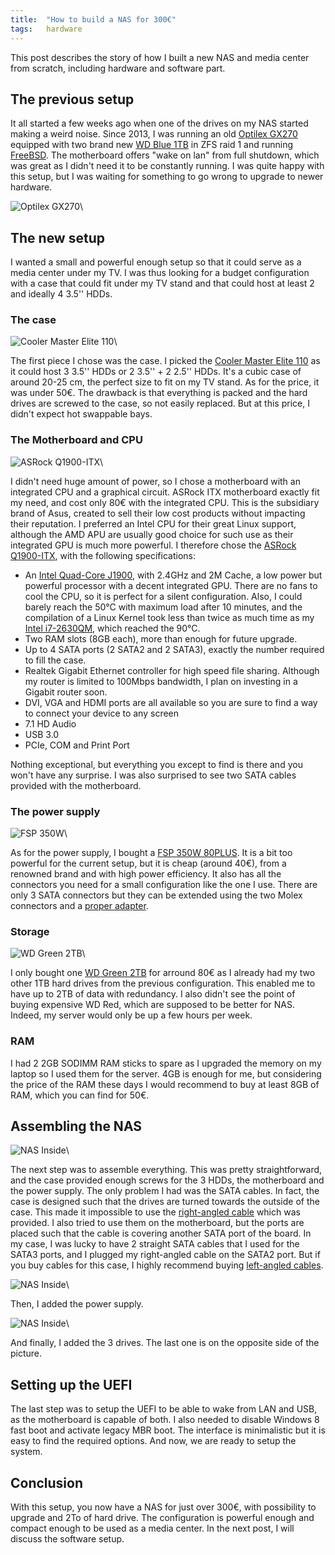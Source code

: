 ```yaml
---
title:  "How to build a NAS for 300€"
tags:   hardware
---
```


This post describes the story of how I built a new NAS and media center from
scratch, including hardware and software part.

## The previous setup


It all started a few weeks ago when one of the drives on my NAS started making
a weird noise. Since 2013, I was running an old [Optilex GX270][] equipped with
two brand new [WD Blue 1TB][] in ZFS raid 1 and running [FreeBSD][]. The
motherboard offers "wake on lan" from full shutdown, which was great as I
didn't need it to be constantly running. I was quite happy with this setup, but
I was waiting for something to go wrong to upgrade to newer hardware.

![Optilex GX270](/images/Optiplex-GX270.jpg)\


## The new setup

I wanted a small and powerful enough setup so that it could serve as a media
center under my TV. I was thus looking for a budget configuration with a case
that could fit under my TV stand and that could host at least 2 and ideally 4
3.5'' HDDs.

### The case

![Cooler Master Elite 110](/images/coolarmaster_elite_110.jpg)\

The first piece I chose was the case. I picked the [Cooler Master Elite 110][]
as it could host 3 3.5'' HDDs or 2 3.5'' + 2 2.5'' HDDs. It's a cubic case of
around 20-25 cm, the perfect size to fit on my TV stand. As for the price, it
was under 50€. The drawback is that everything is packed and the hard drives
are screwed to the case, so not easily replaced. But at this price, I didn't
expect hot swappable bays.

### The Motherboard and CPU

![ASRock Q1900-ITX](/images/ASRock_Q1900-ITX.jpg)\

I didn't need huge amount of power, so I chose a motherboard with an integrated
CPU and a graphical circuit. ASRock ITX motherboard exactly fit my need, and
cost only 80€ with the integrated CPU. This is the subsidiary brand of Asus,
created to sell their low cost products without impacting their reputation. I
preferred an Intel CPU for their great Linux support, although the AMD APU are
usually good choice for such use as their integrated GPU is much more powerful.
I therefore chose the [ASRock Q1900-ITX][], with the following specifications:

  * An [Intel Quad-Core J1900][Intel_J1900], with 2.4GHz and 2M Cache, a low
    power but powerful processor with a decent integrated GPU. There are no
    fans to cool the CPU, so it is perfect for a silent configuration. Also, I
    could barely reach the 50°C with maximum load after 10 minutes, and the
    compilation of a Linux Kernel took less than twice as much time as my
    [Intel i7-2630QM][], which reached the 90°C.
  * Two RAM slots (8GB each), more than enough for future upgrade.
  * Up to 4 SATA ports (2 SATA2 and 2 SATA3), exactly the number required to
    fill the case.
  * Realtek Gigabit Ethernet controller for high speed file sharing. Although
    my router is limited to 100Mbps bandwidth, I plan on investing in a Gigabit
    router soon.
  * DVI, VGA and HDMI ports are all available so you are sure to find a way to
    connect your device to any screen
  * 7.1 HD Audio
  * USB 3.0
  * PCIe, COM and Print Port

Nothing exceptional, but everything you except to find is there and you won't
have any surprise. I was also surprised to see two SATA cables provided with
the motherboard.

### The power supply

![FSP 350W](/images/FSP-350W.jpg)\

As for the power supply, I bought a [FSP 350W 80PLUS][]. It is a bit too
powerful for the current setup, but it is cheap (around 40€), from a renowned
brand and with high power efficiency. It also has all the connectors you need
for a small configuration like the one I use. There are only 3 SATA connectors
but they can be extended using the two Molex connectors and a [proper
adapter][molex_to_sata].

### Storage

![WD Green 2TB](/images/WD_Green_2TB.jpg)\

I only bought one [WD Green 2TB][] for arround 80€ as I already had my two
other 1TB hard drives from the previous configuration. This enabled me to have
up to 2TB of data with redundancy. I also didn't see the point of buying
expensive WD Red, which are supposed to be better for NAS. Indeed, my server
would only be up a few hours per week.

### RAM

I had 2 2GB SODIMM RAM sticks to spare as I upgraded the memory on my laptop so
I used them for the server. 4GB is enough for me, but considering the price of
the RAM these days I would recommend to buy at least 8GB of RAM, which you can
find for 50€.

## Assembling the NAS

![NAS Inside](/images/nas_inside.jpg)\

The next step was to assemble everything. This was pretty straightforward, and
the case provided enough screws for the 3 HDDs, the motherboard and the power
supply. The only problem I had was the SATA cables. In fact, the case is
designed such that the drives are turned towards the outside of the case. This
made it impossible to use the [right-angled cable][] which was provided. I also
tried to use them on the motherboard, but the ports are placed such that the
cable is covering another SATA port of the board. In my case, I was lucky to
have 2 straight SATA cables that I used for the SATA3 ports, and I plugged my
right-angled cable on the SATA2 port. But if you buy cables for this case, I
highly recommend buying [left-angled cables][].

![NAS Inside](/images/nas_with_power_supply.jpg)\

Then, I added the power supply.

![NAS Inside](/images/nas_with_HDD.jpg)\

And finally, I added the 3 drives. The last one is on the opposite side of the
picture.

## Setting up the UEFI

The last step was to setup the UEFI to be able to wake from LAN and USB, as the
motherboard is capable of both. I also needed to disable Windows 8 fast boot
and activate legacy MBR boot. The interface is minimalistic but it is easy to
find the required options. And now, we are ready to setup the system.

## Conclusion

With this setup, you now have a NAS for just over 300€, with possibility to
upgrade and 2To of hard drive. The configuration is powerful enough and compact
enough to be used as a media center. In the next post, I will discuss the
software setup.

[FreeBSD]:                 https://www.freebsd.org/
[Optilex GX270]:           http://www.amazon.co.uk/Dell-Optiplex-GX270-Professional-pre-installed/dp/B001UU3UMO
[ASRock Q1900-ITX]:        http://www.asrock.com/mb/Intel/Q1900-ITX/
[Cooler Master Elite 110]: http://www.coolermaster.com/case/mini-itx-elite-series/elite110/
[WD Blue 1TB]:             http://www.amazon.com/Blue-Desktop-Hard-Disk-Drive/dp/B0088PUEPK/ref=sr_1_1?ie=UTF8&qid=1447200731&sr=8-1&keywords=western+digital+blue
[WD Green 2TB]:            http://www.amazon.com/Green-2TB-Desktop-Hard-Drive/dp/B008YAHW6I/ref=sr_1_1?ie=UTF8&qid=1447262513&sr=8-1&keywords=wd+green+2tb
[Intel_J1900]:             http://ark.intel.com/products/78867/Intel-Celeron-Processor-J1900-2M-Cache-up-to-2_42-GHz
[Intel i7-2630QM]:         http://ark.intel.com/products/52219/Intel-Core-i7-2630QM-Processor-6M-Cache-up-to-2_90-GHz
[FSP 350W 80PLUS]:         http://www.fsp-group.com.tw/index.php?do=proinfo&id=144
[molex_to_sata]:           http://www.amazon.com/StarTech-com-12-Inch-Power-Cable-Adapter/dp/B0002GRUV4/ref=sr_1_4?ie=UTF8&qid=1447262448&sr=8-4&keywords=molex+to+sata
[right-angled cable]:      http://www.amazon.com/StarTech-Right-Angle-Serial-Cable/dp/B004ZMYKPU/ref=sr_1_1?ie=UTF8&qid=1447517581&sr=8-1&keywords=right+angled+sata+cable&pebp=1447517603839&perid=08F46Z71HWRC1CXCGZMS
[left-angled cables]:      http://www.amazon.com/StarTech-com-SATA12LA1-12-Inch-Angle-Serial/dp/B004KDTTXW/ref=sr_1_1?ie=UTF8&qid=1447518102&sr=8-1&keywords=left+angled+sata+cable

